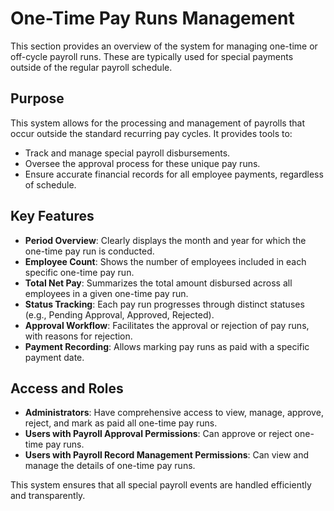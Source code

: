 # One-Time Pay Runs Management

This section provides an overview of the system for managing one-time or off-cycle payroll runs. These are typically used for special payments outside of the regular payroll schedule.

## Purpose

This system allows for the processing and management of payrolls that occur outside the standard recurring pay cycles. It provides tools to:

-   Track and manage special payroll disbursements.
-   Oversee the approval process for these unique pay runs.
-   Ensure accurate financial records for all employee payments, regardless of schedule.

## Key Features

-   **Period Overview**: Clearly displays the month and year for which the one-time pay run is conducted.
-   **Employee Count**: Shows the number of employees included in each specific one-time pay run.
-   **Total Net Pay**: Summarizes the total amount disbursed across all employees in a given one-time pay run.
-   **Status Tracking**: Each pay run progresses through distinct statuses (e.g., Pending Approval, Approved, Rejected).
-   **Approval Workflow**: Facilitates the approval or rejection of pay runs, with reasons for rejection.
-   **Payment Recording**: Allows marking pay runs as paid with a specific payment date.

## Access and Roles

-   **Administrators**: Have comprehensive access to view, manage, approve, reject, and mark as paid all one-time pay runs.
-   **Users with Payroll Approval Permissions**: Can approve or reject one-time pay runs.
-   **Users with Payroll Record Management Permissions**: Can view and manage the details of one-time pay runs.

This system ensures that all special payroll events are handled efficiently and transparently.
